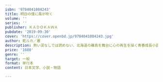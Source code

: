 ```yaml
---
isbn: '9784041084243'
title: 明日の僕に風が吹く
volume: ''
series: ''
publisher: ＫＡＤＯＫＡＷＡ
pubdate: '2019-09-30'
cover: 'https://cover.openbd.jp/9784041084243.jpg'
author: 乾ルカ／著
description: 熱い涙なしでは読めない、北海道の離島を舞台に心の再生を描く青春成長小説
price: '1600'
genre: ''
target: 一般
format: 単行本
content: 日本文学、小説・物語

---
```

